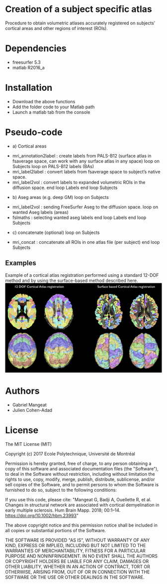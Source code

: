 # Creation of a subject specific atlas
Procedure to obtain volumetric atlases accurately registered on subjects’ cortical areas and other regions of interest (ROIs). 


# Dependencies 
* freesurfer 5.3 
* matlab R2016_a

# Installation
* Download the above functions
* Add the folder code to your Matlab path
* Launch a matlab tab from the console

# Pseudo-code
* a) Cortical areas
- mri_annotation2label : create labels from PALS-B12 (surface atlas in
fsaverage space, can work with any surface atlas in any space)
loop on Subjects
loop on PALS-B12 labels (BAs)
- mri_label2label : convert labels from fsaverage space to subject’s native space.
- mri_label2vol : convert labels to expanded volumetric ROIs in the diffusion space.
end loop Labels end loop Subjects
* b) Aseg areas (e.g. deep GM) loop on Subjects
- mri_label2vol : sending FreeSurfer Aseg to the diffusion space. loop on wanted Aseg labels (areas)
- fslmaths : selecting wanted aseg labels end loop Labels
end loop Subjects
* c) concatenate (optional)
loop on Subjects
- mri_concat : concatenate all ROIs in one atlas file (per subject)
 end loop Subjects
          
## Examples

Example of a cortical atlas registration performed using a standard 12-DOF method and by using the surface-based method described here.
![Example](Example.png)

# Authors
- Gabriel Mangeat
- Julien Cohen-Adad

# License
The MIT License (MIT)

Copyright (c) 2017 Ecole Polytechnique, Université de Montréal

Permission is hereby granted, free of charge, to any person obtaining a copy
of this software and associated documentation files (the "Software"), to deal
in the Software without restriction, including without limitation the rights
to use, copy, modify, merge, publish, distribute, sublicense, and/or sell
copies of the Software, and to permit persons to whom the Software is
furnished to do so, subject to the following conditions:

If you use this code, please cite: "Mangeat G, Badji A, Ouellette R, et al.
Changes in structural network are associated with cortical
demyelination in early multiple sclerosis. Hum Brain Mapp.
2018; 00:1–14. https://doi.org/10.1002/hbm.23993"

The above copyright notice and this permission notice shall be included in all
copies or substantial portions of the Software.

THE SOFTWARE IS PROVIDED "AS IS", WITHOUT WARRANTY OF ANY KIND, EXPRESS OR
IMPLIED, INCLUDING BUT NOT LIMITED TO THE WARRANTIES OF MERCHANTABILITY,
FITNESS FOR A PARTICULAR PURPOSE AND NONINFRINGEMENT. IN NO EVENT SHALL THE
AUTHORS OR COPYRIGHT HOLDERS BE LIABLE FOR ANY CLAIM, DAMAGES OR OTHER
LIABILITY, WHETHER IN AN ACTION OF CONTRACT, TORT OR OTHERWISE, ARISING FROM,
OUT OF OR IN CONNECTION WITH THE SOFTWARE OR THE USE OR OTHER DEALINGS IN THE
SOFTWARE.
